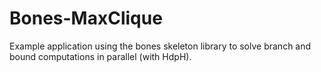 Bones-MaxClique
===============

Example application using the bones skeleton library to solve branch and bound
computations in parallel (with HdpH).
